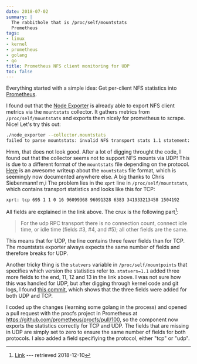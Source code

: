 ```yaml
---
date: 2018-07-02
summary: |
  The rabbithole that is /proc/self/mountstats
  Prometheus
tags:
- linux
- kernel
- prometheus
- golang
- go
title: Prometheus NFS client monitoring for UDP
toc: false
---
```


Everything started with a simple idea: Get per-client NFS statistics into [Prometheus](https://prometheus.io/).

I found out that the [Node Exporter](https://github.com/prometheus/node_exporter) is already able to export NFS client metrics via the `mountstats` collector. It gathers metrics from `/proc/self/mountstats` and exports them nicely for prometheus to scrape. Nice! Let's try this out:

```bash
./node_exporter --collector.mountstats
failed to parse mountstats: invalid NFS transport stats 1.1 statement: [740 1 881477 875055 5946 2888414103 286261 16 258752 2080886]
```

Hmm, that does not look good. After a lot of digging throught the code, I found out that the collector seems not to support NFS mounts via UDP! This is due to a different format of the `mountstats` file depending on the protocol. [Here](https://utcc.utoronto.ca/%7Ecks/space/blog/linux/NFSMountstatsXprt) is an awesome writeup about the `mountstats` file format, which is seemingly now documented anywhere else. A big thanks to Chris Siebenmann!
m,i
The problem lies in the `xprt` line in `/proc/self/mountstats`, which contains transport statistics and looks like this for TCP:

```
xprt: tcp 695 1 1 0 16 96099368 96091328 6383 341933213458 1504192
```

All fields are explained in the link above. The crux is the following part[^quote1]:

> For the udp RPC transport there is no connection count, connect idle time, or idle time (fields #3, #4, and #5); all other fields are the same.

[^quote1]: [Link](https://utcc.utoronto.ca/%7Ecks/space/blog/linux/NFSMountstatsXprt) --- retrieved 2018-12-10

This means that for UDP, the line contains three fewer fields than for TCP. The mountstats exporter always expects the same number of fields and therefore breaks for UDP.

Another tricky thing is the `statvers` variable in `/proc/self/mountpoints` that specifies which version the statistics refer to. `statvers=1.1` added three more fields to the end, 11, 12 and 13 in the link above. I was not sure how this was handled for UDP, but after digging through kernel code and git logs, I found [this commit](https://git.kernel.org/pub/scm/linux/kernel/git/torvalds/linux.git/commit/?id=15a4520621824a3c2eb2de2d1f3984bc1663d3c8), which shows that the three fields were added for both UDP and TCP.

I coded up the changes (learning some golang in the process) and opened a pull request with the procfs project in Prometheus at https://github.com/prometheus/procfs/pull/100, so the component now exports the statistics correctly for TCP and UDP. The fields that are missing in UDP are simply set to zero to ensure the same number of fields for both protocols. I also added a field specifiying the protocol, either "tcp" or "udp".

<!--
TODO
After getting that merged, I opened another pull request with the node exporter to actually export these statistics. Also, the NFS metrics now have a new label indicating the protocol, using the new field mentioned above!


Because these are breaking changes, they will be released with the next version of node exporter. As soon as they do, NFS client metrics will also be available for UDP mounts!
-->
